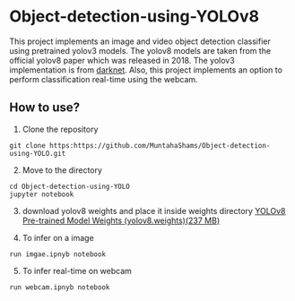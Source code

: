 # Object-detection-using-YOLOv8

This project implements an image and video object detection classifier using pretrained yolov3 models. 
The yolov8 models are taken from the official yolov8 paper which was released in 2018. The yolov3 implementation is from [darknet](https://github.com/pjreddie/darknet). Also, this project implements an option to perform classification real-time using the webcam.

## How to use?

1) Clone the repository

```
git clone https:https://github.com/MuntahaShams/Object-detection-using-YOLO.git
```

2) Move to the directory
```
cd Object-detection-using-YOLO
jupyter notebook
```

3) download yolov8 weights and place it inside weights directory
[YOLOv8 Pre-trained Model Weights (yolov8.weights)(237 MB)](http://pjreddie.com/media/files/yolov3.weights)

4) To infer on a image 
```
run imgae.ipnyb notebook
```

5) To infer real-time on webcam
```
run webcam.ipnyb notebook
```

